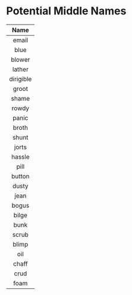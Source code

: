 # Potential Middle Names
| Name      |
|:---------:|
| email     |
| blue      |
| blower    |
| lather    |
| dirigible |
| groot     |
| shame     |
| rowdy     |
| panic     |
| broth     |
| shunt     |
| jorts     |
| hassle    |
| pill      |
| button    |
| dusty     |
| jean      |
| bogus     |
| bilge     |
| bunk      |
| scrub     |
| blimp     |
| oil       |
| chaff     |
| crud      |
| foam      |